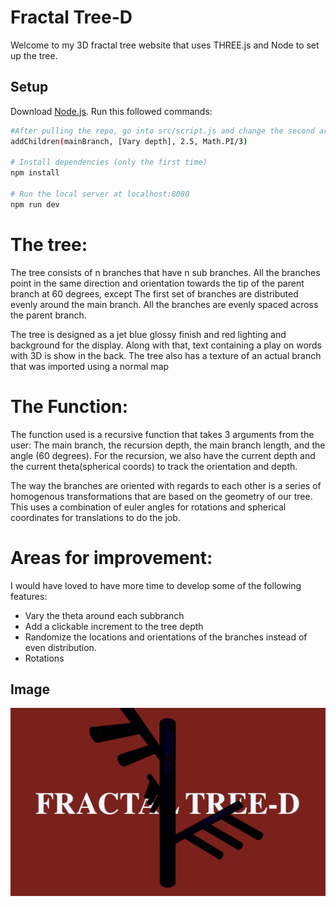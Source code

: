 # Fractal Tree-D
Welcome to my 3D fractal tree website that uses THREE.js and Node to set up the tree.



## Setup
Download [Node.js](https://nodejs.org/en/download/).
Run this followed commands:

``` bash
#After pulling the repo, go into src/script.js and change the second argument of line 180 to vary the depth.
addChildren(mainBranch, [Vary depth], 2.5, Math.PI/3)

# Install dependencies (only the first time)
npm install

# Run the local server at localhost:8080
npm run dev
```

# The tree:
The tree consists of n branches that have n sub branches. All the branches point in the same direction and orientation towards the tip of the parent branch at 60 degrees, except The first set of branches are distributed evenly around the main branch. All the branches are evenly spaced across the parent branch.

The tree is designed as a jet blue glossy finish and red lighting and background for the display. Along with that, text containing a play on words with 3D is show in the back. The tree also has a texture of an actual branch that was imported using a normal map

# The Function:
The function used is a recursive function that takes 3 arguments from the user: The main branch, the recursion depth, the main branch length, and the angle (60 degrees). For the recursion, we also have the current depth and the current theta(spherical coords) to track the orientation and depth.

The way the branches are oriented with regards to each other is a series of homogenous transformations that are based on the geometry of our tree. This uses a combination of euler angles for rotations and spherical coordinates for translations to do the job.

# Areas for improvement:
I would have loved to have more time to develop some of the following features:
- Vary the theta around each subbranch
- Add a clickable increment to the tree depth
- Randomize the locations and orientations of the branches instead of even distribution.
- Rotations

## Image
![alt text](https://github.com/luaiabuelsamen/3Dwebsite/blob/main/static/Tree_image.png?raw=true)
